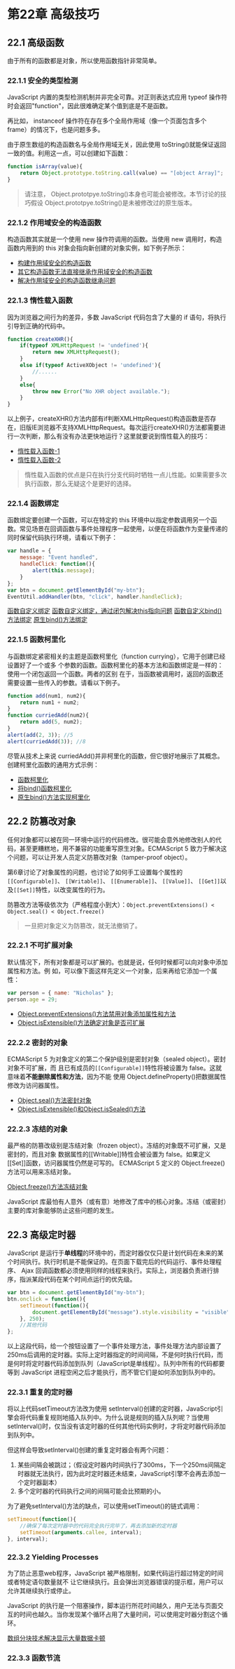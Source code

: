 # 第22章 高级技巧

## 22.1 高级函数
由于所有的函数都是对象，所以使用函数指针非常简单。

### 22.1.1 安全的类型检测
JavaScript 内置的类型检测机制并非完全可靠。对正则表达式应用 typeof 操作符时会返回"function"，因此很难确定某个值到底是不是函数。

再比如， instanceof 操作符在存在多个全局作用域（像一个页面包含多个 frame）的情况下，也是问题多多。

由于原生数组的构造函数名与全局作用域无关，因此使用 toString()就能保证返回一致的值。利用这一点，可以创建如下函数：

```javascript
function isArray(value){
    return Object.prototype.toString.call(value) == "[object Array]";
}
```

> 请注意， Object.prototpye.toString()本身也可能会被修改。本节讨论的技巧假设 Object.prototpye.toString()是未被修改过的原生版本。

### 22.1.2 作用域安全的构造函数
构造函数其实就是一个使用 new 操作符调用的函数。当使用 new 调用时，构造函数内用到的 this 对象会指向新创建的对象实例，如下例子所示：
* [构建作用域安全的构造函数](./22.1/ScopeSafeConstructorsExample02.html)
* [其它构造函数无法直接继承作用域安全的构造函数](./22.1/ScopeSafeConstructorsExample03.html)
* [解决作用域安全的构造函数继承问题](./22.1/ScopeSafeConstructorsExample04.html)

### 22.1.3 惰性载入函数
因为浏览器之间行为的差异，多数 JavaScript 代码包含了大量的 if 语句，将执行引导到正确的代码中。
```javascript
function createXHR(){
    if(typeof XMLHttpRequest != 'undefined'){
        return new XMLHttpRequest();
    }
    else if(typeof ActiveXObject != 'undefined'){
        //......
    }
    else{
        throw new Error("No XHR object available.");
    }
}
```
以上例子，createXHR()方法内部有if判断XMLHttpRequest()构造函数是否存在，旧版IE浏览器不支持XMLHttpRequest。每次运行createXHR()方法都需要进行一次判断，那么有没有办法更快地运行？这里就要说到惰性载入的技巧：

* [惰性载入函数-1](./22.1/LazyLoadingExample01.html)
* [惰性载入函数-2](./22.1/LazyLoadingExample02.html)

> 惰性载入函数的优点是只在执行分支代码时牺牲一点儿性能。如果需要多次执行函数，那么无疑这个是更好的选择。

### 22.1.4 函数绑定
函数绑定要创建一个函数，可以在特定的 this 环境中以指定参数调用另一个函数。常见场景在回调函数与事件处理程序一起使用，以便在将函数作为变量传递的同时保留代码执行环境，请看以下例子：
```javascript
var handle = {
    message: "Event handled",
    handleClick: function(){
        alert(this.message);
    }
};
var btn = document.getElementById("my-btn");
EventUtil.addHandler(btn, "click", handler.handleClick);
```
[函数自定义绑定](./22.1/FunctionBindingPrepareExample01.html)
[函数自定义绑定，通过闭包解决this指向问题](./22.1/FunctionBindingPrepareExample02.html)
[函数自定义bind()方法绑定](./22.1/FunctionBindingExample01.html)
[原生bind()方法绑定](./22.1/FunctionBindingExample02.html)

### 22.1.5 函数柯里化
与函数绑定紧密相关的主题是函数柯里化（function currying），它用于创建已经设置好了一个或多
个参数的函数。函数柯里化的基本方法和函数绑定是一样的：使用一个闭包返回一个函数。两者的区别
在于，当函数被调用时，返回的函数还需要设置一些传入的参数。请看以下例子。

```javascript
function add(num1, num2){
    return num1 + num2;
}
function curriedAdd(num2){
    return add(5, num2);
}
alert(add(2, 3)); //5
alert(curriedAdd(3)); //8
```

尽管从技术上来说 curriedAdd()并非柯里化的函数，但它很好地展示了其概念。创建柯里化函数的通用方式示例：
* [函数柯里化](./22.1/FunctionCurryingExample01.html)
* [将bind()函数柯里化](./22.1/FunctionCurryingExample02.html)
* [原生bind()方法实现柯里化](./22.1/FunctionCurryingExample03.html)

## 22.2 防篡改对象
任何对象都可以被在同一环境中运行的代码修改。很可能会意外地修改别人的代码，甚至更糟糕地，用不兼容的功能重写原生对象。ECMAScript 5 致力于解决这个问题，可以让开发人员定义防篡改对象（tamper-proof object）。

第6章讨论了对象属性的问题，也讨论了如何手工设置每个属性的```[[Configurable]]```、
```[[Writable]]```、 ```[[Enumerable]]```、 ```[[Value]]```、 ```[[Get]]```以及```[[Set]]```特性，以改变属性的行为。

防篡改方法等级依次为（严格程度小到大）：```Object.preventExtensions() < Object.seal() < Object.freeze()```

> 一旦把对象定义为防篡改，就无法撤销了。

### 22.2.1 不可扩展对象
默认情况下，所有对象都是可以扩展的。也就是说，任何时候都可以向对象中添加属性和方法。例
如，可以像下面这样先定义一个对象，后来再给它添加一个属性：
```javascript
var person = { name: "Nicholas" };
person.age = 29;
```

* [Object.preventExtensions()方法禁用对象添加属性和方法](./22.2/NonExtensibleObjectsExample01.html)
* [Object.isExtensible()方法确定对象是否可扩展](./22.2/NonExtensibleObjectsExample02.html)


### 22.2.2 密封的对象
ECMAScript 5 为对象定义的第二个保护级别是密封对象（sealed object）。密封对象不可扩展，而
且已有成员的```[[Configurable]]```特性将被设置为 false。这就意味着**不能删除属性和方法**，因为不能
使用 Object.defineProperty()把数据属性修改为访问器属性。

* [Object.seal()方法密封对象](./22.2/SealedObjectsExample01.html)
* [Object.isExtensible()和Object.isSealed()方法](./22.2/SealedObjectsExample02.html)

### 22.2.3 冻结的对象
最严格的防篡改级别是冻结对象（frozen object）。冻结的对象既不可扩展，又是密封的，而且对象
数据属性的[[Writable]]特性会被设置为 false。如果定义[[Set]]函数，访问器属性仍然是可写的。
ECMAScript 5 定义的 Object.freeze()方法可以用来冻结对象。

[Object.freeze()方法冻结对象](./22.2/FrozenObjectsExample01.html)

JavaScript 库最怕有人意外（或有意）地修改了库中的核心对象。冻结（或密封）主要的库对象能够防止这些问题的发生。

## 22.3 高级定时器
JavaScript 是运行于**单线程**的环境中的，而定时器仅仅只是计划代码在未来的某个时间执行。执行时机是不能保证的。在页面下载完后的代码运行、事件处理程序、 Ajax 回调函数都必须使用同样的线程来执行。实际上，浏览器负责进行排序，指派某段代码在某个时间点运行的优先级。

```javascript
var btn = document.getElementById("my-btn");
btn.onclick = function(){
    setTimeout(function(){
        document.getElementById("message").style.visibility = "visible";
    }, 250);
    //其他代码
};
```
以上这段代码，给一个按钮设置了一个事件处理方法，事件处理方法内部设置了250ms后调用的定时器。实际上定时器指定的时间间隔，不是何时执行代码，而是何时将定时器代码添加到队列（JavaScript是单线程）。队列中所有的代码都要等到 JavaScript 进程空闲之后才能执行，而不管它们是如何添加到队列中的。

### 22.3.1 重复的定时器
将以上代码setTimeout方法改为使用 setInterval()创建的定时器，JavaScript引擎会将代码重复规则地插入队列中。为什么说是规则的插入队列呢？当使用 setInterval()时，仅当没有该定时器的任何其他代码实例时，才将定时器代码添加到队列中。

但这样会导致setInterval()创建的重复定时器会有两个问题：
1. 某些间隔会被跳过；（假设定时器内时间执行了300ms，下一个250ms间隔定时器就无法执行，因为此时定时器还未结束，JavaScript引擎不会再去添加一个定时器副本）
2. 多个定时器的代码执行之间的间隔可能会比预期的小。

为了避免setInterval()方法的缺点，可以使用setTimeout()的链式调用：
```javascript
setTimeout(function(){
    //确保了每次定时器中的代码完全执行完毕了，再去添加新的定时器
    setTimeout(arguments.callee, interval);
}, interval);
```

### 22.3.2 Yielding Processes
为了防止恶意web程序，JavaScript 被严格限制，如果代码运行超过特定的时间或者特定语句数量就不
让它继续执行。且会弹出浏览器错误的提示框，用户可以允许其继续执行或停止。

JavaScript 的执行是一个阻塞操作，脚本运行所花时间越久，用户无法与页面交互的时间也越久。当你发现某个循环占用了大量时间，可以使用定时器分割这个循环。

[数组分块技术解决显示大量数据卡顿](./22.3/ArrayChunkingExample.html)

### 22.3.3 函数节流
